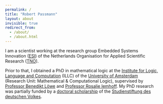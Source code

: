 ```yaml
---
permalink: /
title: "Robert Passmann"
layout: about
invisible: true
redirect_from: 
  - /about/
  - /about.html
---
```


I am a scientist working at the research group Embedded Systems Innovation ([ESI](https://esi.nl)) of the Netherlands Organisation for Applied Scientific Research ([TNO](https://tno.nl)).

Prior to that, I obtained a PhD in mathematical logic at the [Institute for Logic, Language and Computation](http://www.illc.uva.nl) (ILLC) of the [University of Amsterdam](http://www.uva.nl/) (Research Unit: Mathematical & Computational Logic), supervised by [Professor Benedikt Löwe](https://www.math.uni-hamburg.de/home/loewe/) and [Professor Rosalie Iemhoff](https://www.uu.nl/medewerkers/RIemhoff). My PhD research was partially funded by a [doctoral scholarship](https://www.studienstiftung.de/en/promotion/) of the [Studienstiftung des deutschen Volkes](https://www.studienstiftung.de). 
